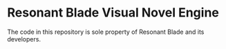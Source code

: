 # Resonant Blade Visual Novel Engine
The code in this repository is sole property of Resonant Blade and its developers.
